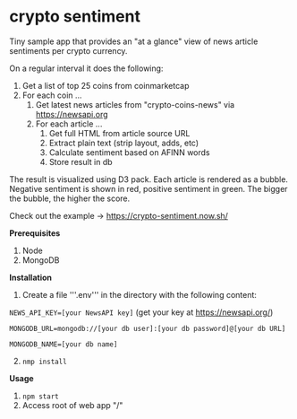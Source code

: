 # crypto sentiment

Tiny sample app that provides an "at a glance" view of news article sentiments per crypto currency. 

On a regular interval it does the following:

1. Get a list of top 25 coins from coinmarketcap
2. For each coin ...
    1. Get latest news articles from "crypto-coins-news" via https://newsapi.org
    2. For each article ...
        1. Get full HTML from article source URL
        2. Extract plain text (strip layout, adds, etc)
        3. Calculate sentiment based on AFINN words
        4. Store result in db

The result is visualized using D3 pack. Each article is rendered as a bubble. Negative sentiment is shown in red, positive sentiment in green. The bigger the bubble, the higher the score. 

Check out the example -> https://crypto-sentiment.now.sh/ 

**Prerequisites**

1. Node
2. MongoDB

**Installation**

1. Create a file '''.env''' in the directory with the following content:

`NEWS_API_KEY=[your NewsAPI key]` (get your key at https://newsapi.org/)

`MONGODB_URL=mongodb://[your db user]:[your db password]@[your db URL]` 

`MONGODB_NAME=[your db name]` 

2. `nmp install`

**Usage**

1. `npm start`
2. Access root of web app "/"


 
